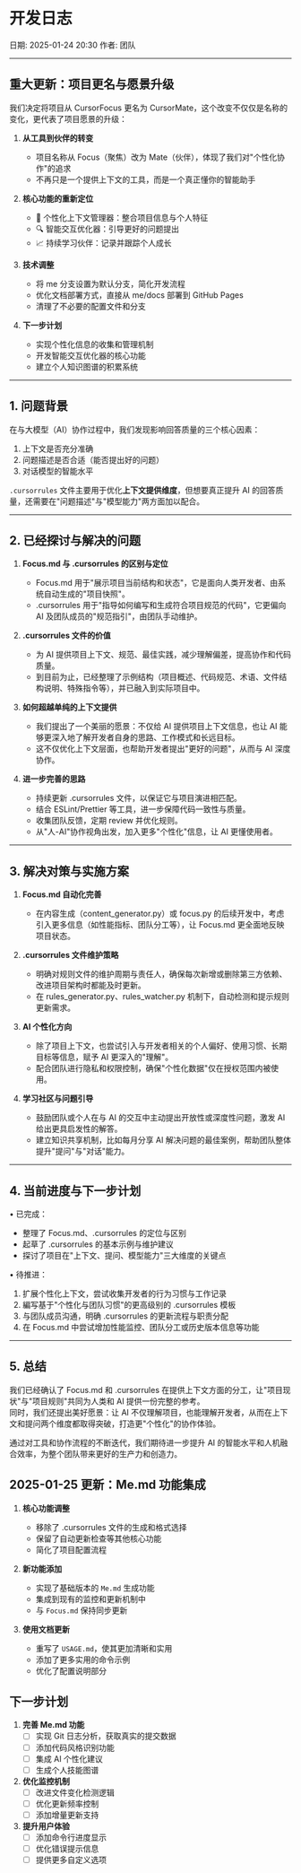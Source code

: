 # 开发日志

日期: 2025-01-24 20:30
作者: 团队

---

## 重大更新：项目更名与愿景升级

我们决定将项目从 CursorFocus 更名为 CursorMate，这个改变不仅仅是名称的变化，更代表了项目愿景的升级：

1. **从工具到伙伴的转变**
   - 项目名称从 Focus（聚焦）改为 Mate（伙伴），体现了我们对"个性化协作"的追求
   - 不再只是一个提供上下文的工具，而是一个真正懂你的智能助手

2. **核心功能的重新定位**
   - 🧠 个性化上下文管理器：整合项目信息与个人特征
   - 🔍 智能交互优化器：引导更好的问题提出
   - 📈 持续学习伙伴：记录并跟踪个人成长

3. **技术调整**
   - 将 me 分支设置为默认分支，简化开发流程
   - 优化文档部署方式，直接从 me/docs 部署到 GitHub Pages
   - 清理了不必要的配置文件和分支

4. **下一步计划**
   - 实现个性化信息的收集和管理机制
   - 开发智能交互优化器的核心功能
   - 建立个人知识图谱的积累系统

---

## 1. 问题背景
在与大模型（AI）协作过程中，我们发现影响回答质量的三个核心因素：
1. 上下文是否充分准确  
2. 问题描述是否合适（能否提出好的问题）  
3. 对话模型的智能水平

`.cursorrules` 文件主要用于优化**上下文提供维度**，但想要真正提升 AI 的回答质量，还需要在"问题描述"与"模型能力"两方面加以配合。

---

## 2. 已经探讨与解决的问题

1. **Focus.md 与 .cursorrules 的区别与定位**  
   - Focus.md 用于"展示项目当前结构和状态"，它是面向人类开发者、由系统自动生成的"项目快照"。  
   - .cursorrules 用于"指导如何编写和生成符合项目规范的代码"，它更偏向 AI 及团队成员的"规范指引"，由团队手动维护。

2. **.cursorrules 文件的价值**  
   - 为 AI 提供项目上下文、规范、最佳实践，减少理解偏差，提高协作和代码质量。  
   - 到目前为止，已经整理了示例结构（项目概述、代码规范、术语、文件结构说明、特殊指令等），并已融入到实际项目中。

3. **如何超越单纯的上下文提供**  
   - 我们提出了一个美丽的愿景：不仅给 AI 提供项目上下文信息，也让 AI 能够更深入地了解开发者自身的思路、工作模式和长远目标。  
   - 这不仅优化上下文层面，也帮助开发者提出"更好的问题"，从而与 AI 深度协作。

4. **进一步完善的思路**  
   - 持续更新 .cursorrules 文件，以保证它与项目演进相匹配。  
   - 结合 ESLint/Prettier 等工具，进一步保障代码一致性与质量。  
   - 收集团队反馈，定期 review 并优化规则。  
   - 从"人-AI"协作视角出发，加入更多"个性化"信息，让 AI 更懂使用者。

---

## 3. 解决对策与实施方案

1. **Focus.md 自动化完善**  
   - 在内容生成（content_generator.py）或 focus.py 的后续开发中，考虑引入更多信息（如性能指标、团队分工等），让 Focus.md 更全面地反映项目状态。

2. **.cursorrules 文件维护策略**  
   - 明确对规则文件的维护周期与责任人，确保每次新增或删除第三方依赖、改进项目架构时都能及时更新。  
   - 在 rules_generator.py、rules_watcher.py 机制下，自动检测和提示规则更新需求。

3. **AI 个性化方向**  
   - 除了项目上下文，也尝试引入与开发者相关的个人偏好、使用习惯、长期目标等信息，赋予 AI 更深入的"理解"。  
   - 配合团队进行隐私和权限控制，确保"个性化数据"仅在授权范围内被使用。

4. **学习社区与问题引导**  
   - 鼓励团队或个人在与 AI 的交互中主动提出开放性或深度性问题，激发 AI 给出更具启发性的解答。  
   - 建立知识共享机制，比如每月分享 AI 解决问题的最佳案例，帮助团队整体提升"提问"与"对话"能力。

---

## 4. 当前进度与下一步计划

• 已完成：  
  - 整理了 Focus.md、.cursorrules 的定位与区别  
  - 起草了 .cursorrules 的基本示例与维护建议  
  - 探讨了项目在"上下文、提问、模型能力"三大维度的关键点  

• 待推进：  
  1. 扩展个性化上下文，尝试收集开发者的行为习惯与工作记录  
  2. 編写基于"个性化与团队习惯"的更高级别的 .cursorrules 模板  
  3. 与团队成员沟通，明确 .cursorrules 的更新流程与职责分配  
  4. 在 Focus.md 中尝试增加性能监控、团队分工或历史版本信息等功能

---

## 5. 总结

我们已经确认了 Focus.md 和 .cursorrules 在提供上下文方面的分工，让"项目现状"与"项目规则"共同为人类和 AI 提供一份完整的参考。  
同时，我们还提出美好愿景：让 AI 不仅理解项目，也能理解开发者，从而在上下文和提问两个维度都取得突破，打造更"个性化"的协作体验。

通过对工具和协作流程的不断迭代，我们期待进一步提升 AI 的智能水平和人机融合效率，为整个团队带来更好的生产力和创造力。

## 2025-01-25 更新：Me.md 功能集成

1. **核心功能调整**
   - 移除了 .cursorrules 文件的生成和格式选择
   - 保留了自动更新检查等其他核心功能
   - 简化了项目配置流程

2. **新功能添加**
   - 实现了基础版本的 `Me.md` 生成功能
   - 集成到现有的监控和更新机制中
   - 与 `Focus.md` 保持同步更新

3. **使用文档更新**
   - 重写了 `USAGE.md`，使其更加清晰和实用
   - 添加了更多实用的命令示例
   - 优化了配置说明部分

## 下一步计划

1. **完善 Me.md 功能**
   - [ ] 实现 Git 日志分析，获取真实的提交数据
   - [ ] 添加代码风格识别功能
   - [ ] 集成 AI 个性化建议
   - [ ] 生成个人技能图谱

2. **优化监控机制**
   - [ ] 改进文件变化检测逻辑
   - [ ] 优化更新频率控制
   - [ ] 添加增量更新支持

3. **提升用户体验**
   - [ ] 添加命令行进度显示
   - [ ] 优化错误提示信息
   - [ ] 提供更多自定义选项